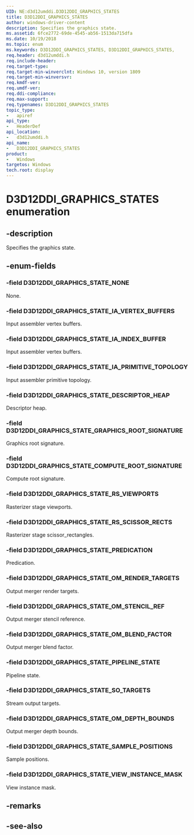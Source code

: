 ```yaml
---
UID: NE:d3d12umddi.D3D12DDI_GRAPHICS_STATES
title: D3D12DDI_GRAPHICS_STATES
author: windows-driver-content
description: Specifies the graphics state.
ms.assetid: 6fce2772-69de-4545-ab56-1513da715dfa
ms.date: 10/19/2018
ms.topic: enum
ms.keywords: D3D12DDI_GRAPHICS_STATES, D3D12DDI_GRAPHICS_STATES, 
req.header: d3d12umddi.h
req.include-header:
req.target-type:
req.target-min-winverclnt: Windows 10, version 1809
req.target-min-winversvr:
req.kmdf-ver:
req.umdf-ver:
req.ddi-compliance:
req.max-support:
req.typenames: D3D12DDI_GRAPHICS_STATES
topic_type: 
-	apiref
api_type: 
-	HeaderDef
api_location: 
-	d3d12umddi.h
api_name: 
-	D3D12DDI_GRAPHICS_STATES
product:
-	Windows
targetos: Windows
tech.root: display
---
```


# D3D12DDI_GRAPHICS_STATES enumeration

## -description

Specifies the graphics state.

## -enum-fields

### -field D3D12DDI_GRAPHICS_STATE_NONE

None.

### -field D3D12DDI_GRAPHICS_STATE_IA_VERTEX_BUFFERS

Input assembler vertex buffers.

### -field D3D12DDI_GRAPHICS_STATE_IA_INDEX_BUFFER

Input assembler vertex buffers.

### -field D3D12DDI_GRAPHICS_STATE_IA_PRIMITIVE_TOPOLOGY

Input assembler primitive topology.

### -field D3D12DDI_GRAPHICS_STATE_DESCRIPTOR_HEAP

Descriptor heap.

### -field D3D12DDI_GRAPHICS_STATE_GRAPHICS_ROOT_SIGNATURE

Graphics root signature.

### -field D3D12DDI_GRAPHICS_STATE_COMPUTE_ROOT_SIGNATURE 

Compute root signature.

### -field D3D12DDI_GRAPHICS_STATE_RS_VIEWPORTS 

Rasterizer stage viewports.

### -field D3D12DDI_GRAPHICS_STATE_RS_SCISSOR_RECTS 

Rasterizer stage scissor_rectangles.

### -field D3D12DDI_GRAPHICS_STATE_PREDICATION 

Predication.

### -field D3D12DDI_GRAPHICS_STATE_OM_RENDER_TARGETS 

Output merger render targets.

### -field D3D12DDI_GRAPHICS_STATE_OM_STENCIL_REF 

Output merger stencil reference.

### -field D3D12DDI_GRAPHICS_STATE_OM_BLEND_FACTOR 

Output merger blend factor.

### -field D3D12DDI_GRAPHICS_STATE_PIPELINE_STATE 

Pipeline state.

### -field D3D12DDI_GRAPHICS_STATE_SO_TARGETS 

Stream output targets.

### -field D3D12DDI_GRAPHICS_STATE_OM_DEPTH_BOUNDS 

Output merger depth bounds.

### -field D3D12DDI_GRAPHICS_STATE_SAMPLE_POSITIONS 

Sample positions.

### -field D3D12DDI_GRAPHICS_STATE_VIEW_INSTANCE_MASK 

View instance mask.

## -remarks

## -see-also
